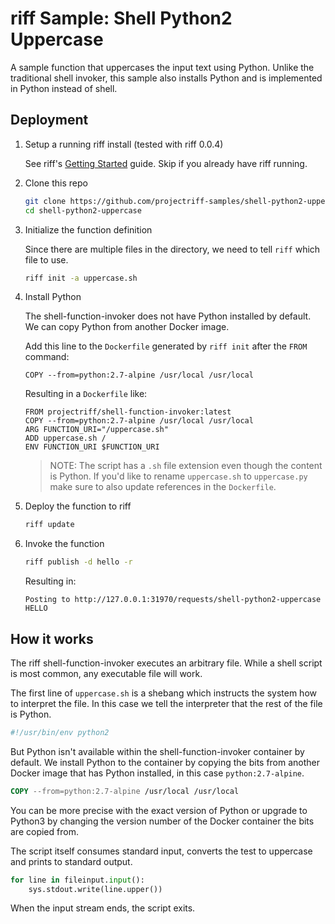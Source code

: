 # riff Sample: Shell Python2 Uppercase

A sample function that uppercases the input text using Python. Unlike the traditional shell invoker, this sample also installs Python and is implemented in Python instead of shell.

## Deployment

1. Setup a running riff install (tested with riff 0.0.4)

   See riff's [Getting Started](https://github.com/projectriff/riff/blob/master/Getting-Started.adoc) guide. Skip if you already have riff running.

2. Clone this repo

   ```bash
   git clone https://github.com/projectriff-samples/shell-python2-uppercase.git
   cd shell-python2-uppercase
   ```

3. Initialize the function definition

    Since there are multiple files in the directory, we need to tell `riff` which file to use.

   ```bash
   riff init -a uppercase.sh
   ```

4. Install Python

   The shell-function-invoker does not have Python installed by default. We can copy Python from another Docker image.

   Add this line to the `Dockerfile` generated by `riff init` after the `FROM` command:

   ```docker
   COPY --from=python:2.7-alpine /usr/local /usr/local
   ```

   Resulting in a `Dockerfile` like:

   ```docker
   FROM projectriff/shell-function-invoker:latest
   COPY --from=python:2.7-alpine /usr/local /usr/local
   ARG FUNCTION_URI="/uppercase.sh"
   ADD uppercase.sh /
   ENV FUNCTION_URI $FUNCTION_URI
   ```

   > NOTE: The script has a `.sh` file extension even though the content is Python. If you'd like to rename `uppercase.sh` to `uppercase.py` make sure to also update references in the `Dockerfile`.

5. Deploy the function to riff

   ```bash
   riff update
   ```

6. Invoke the function

   ```bash
   riff publish -d hello -r
   ```

   Resulting in:

   ```text
   Posting to http://127.0.0.1:31970/requests/shell-python2-uppercase
   HELLO
   ```

## How it works

The riff shell-function-invoker executes an arbitrary file. While a shell script is most common, any executable file will work.

The first line of `uppercase.sh` is a shebang which instructs the system how to interpret the file. In this case we tell the interpreter that the rest of the file is Python.

```sh
#!/usr/bin/env python2
```

But Python isn't available within the shell-function-invoker container by default. We install Python to the container by copying the bits from another Docker image that has Python installed, in this case `python:2.7-alpine`.

```dockerfile
COPY --from=python:2.7-alpine /usr/local /usr/local
```

You can be more precise with the exact version of Python or upgrade to Python3 by changing the version number of the Docker container the bits are copied from.

The script itself consumes standard input, converts the test to uppercase and prints to standard output.

```python
for line in fileinput.input():
    sys.stdout.write(line.upper())
```

When the input stream ends, the script exits.